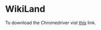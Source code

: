 # WikiLand

To download the Chromedriver vist [this](https://chromedriver.chromium.org/downloads) link.
